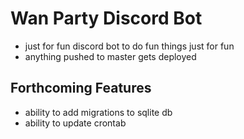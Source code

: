# Wan Party Discord Bot

- just for fun discord bot to do fun things just for fun
- anything pushed to master gets deployed

## Forthcoming Features

- ability to add migrations to sqlite db
- ability to update crontab
